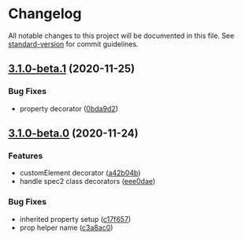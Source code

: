 # Changelog

All notable changes to this project will be documented in this file. See [standard-version](https://github.com/conventional-changelog/standard-version) for commit guidelines.

## [3.1.0-beta.1](https://github.com/chialab/dna/compare/v3.1.0-beta.0...v3.1.0-beta.1) (2020-11-25)


### Bug Fixes

* property decorator ([0bda9d2](https://github.com/chialab/dna/commit/0bda9d29f10e8b368acb65a5a58136e4c0c9bfa1))

## [3.1.0-beta.0](https://github.com/chialab/dna/compare/v3.0.11...v3.1.0-beta.0) (2020-11-24)


### Features

* customElement decorator ([a42b04b](https://github.com/chialab/dna/commit/a42b04b2c2a2350627169e48b4c81f78886bd98e))
* handle spec2 class decorators ([eee0dae](https://github.com/chialab/dna/commit/eee0daeec24e7c293f386e937a991b9065e7a31a))


### Bug Fixes

* inherited property setup ([c17f657](https://github.com/chialab/dna/commit/c17f6573e073d1608dc4d49c48ff12eac0b364f2))
* prop helper name ([c3a8ac0](https://github.com/chialab/dna/commit/c3a8ac05e4cfe6a0634f1cae2dd9bea1e25fa68b))
